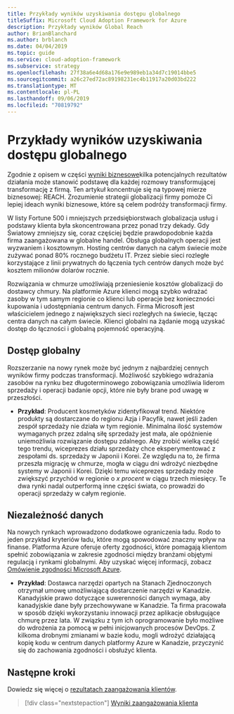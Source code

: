 ```yaml
---
title: Przykłady wyników uzyskiwania dostępu globalnego
titleSuffix: Microsoft Cloud Adoption Framework for Azure
description: Przykłady wyników Global Reach
author: BrianBlanchard
ms.author: brblanch
ms.date: 04/04/2019
ms.topic: guide
ms.service: cloud-adoption-framework
ms.subservice: strategy
ms.openlocfilehash: 27f38a6e4d68a176e9e989eb1a34d7c19014bbe5
ms.sourcegitcommit: a26c27ed72ac89198231ec4b11917a20d03bd222
ms.translationtype: MT
ms.contentlocale: pl-PL
ms.lasthandoff: 09/06/2019
ms.locfileid: "70819792"
---
```

# <a name="examples-of-global-reach-outcomes"></a>Przykłady wyników uzyskiwania dostępu globalnego

Zgodnie z opisem w części [wyniki biznesowe](index.md)kilka potencjalnych rezultatów działania może stanowić podstawę dla każdej rozmowy transformującej transformację z firmą. Ten artykuł koncentruje się na typowej mierze biznesowej: REACH. Zrozumienie strategii globalizacji firmy pomoże Ci lepiej ideach wyniki biznesowe, które są celem podróży transformacji firmy.

W listy Fortune 500 i mniejszych przedsiębiorstwach globalizacja usług i podstawy klienta była skoncentrowana przez ponad trzy dekady. Gdy Światowy zmniejszy się, coraz częściej będzie prawdopodobnie każda firma zaangażowana w globalne handel. Obsługa globalnych operacji jest wyzwaniem i kosztownym. Hosting centrów danych na całym świecie może zużywać ponad 80% rocznego budżetu IT. Przez siebie sieci rozległe korzystające z linii prywatnych do łączenia tych centrów danych może być kosztem milionów dolarów rocznie.

Rozwiązania w chmurze umożliwiają przeniesienie kosztów globalizacji do dostawcy chmury. Na platformie Azure klienci mogą szybko wdrażać zasoby w tym samym regionie co klienci lub operacje bez konieczności kupowania i udostępniania centrum danych. Firma Microsoft jest właścicielem jednego z największych sieci rozległych na świecie, łącząc centra danych na całym świecie. Klienci globalni na żądanie mogą uzyskać dostęp do łączności i globalną pojemność operacyjną.

## <a name="global-access"></a>Dostęp globalny

Rozszerzanie na nowy rynek może być jednym z najbardziej cennych wyników firmy podczas transformacji. Możliwość szybkiego wdrażania zasobów na rynku bez długoterminowego zobowiązania umożliwia liderom sprzedaży i operacji badanie opcji, które nie były brane pod uwagę w przeszłości.

- **Przykład**: Producent kosmetyków zidentyfikował trend. Niektóre produkty są dostarczane do regionu Azja i Pacyfik, nawet jeśli żaden zespół sprzedaży nie działa w tym regionie. Minimalna ilość systemów wymaganych przez zdalną siłę sprzedaży jest mała, ale opóźnienie uniemożliwia rozwiązanie dostępu zdalnego. Aby zrobić wielką część tego trendu, wiceprezes działu sprzedaży chce eksperymentować z zespołami ds. sprzedaży w Japonii i Korei. Ze względu na to, że firma przeszła migrację w chmurze, mogła w ciągu dni wdrożyć niezbędne systemy w Japonii i Korei. Dzięki temu wiceprezes sprzedaży może zwiększyć przychód w regionie o _x procent_ w ciągu trzech miesięcy. Te dwa rynki nadal outperformą inne części świata, co prowadzi do operacji sprzedaży w całym regionie.

## <a name="data-sovereignty"></a>Niezależność danych

Na nowych rynkach wprowadzono dodatkowe ograniczenia ładu. Rodo to jeden przykład kryteriów ładu, które mogą spowodować znaczny wpływ na finanse. Platforma Azure oferuje oferty zgodności, które pomagają klientom spełnić zobowiązania w zakresie zgodności między branżami objętymi regulacją i rynkami globalnymi. Aby uzyskać więcej informacji, zobacz [Omówienie zgodności Microsoft Azure](https://aka.ms/AzureCompliance).

- **Przykład**: Dostawca narzędzi opartych na Stanach Zjednoczonych otrzymał umowę umożliwiającą dostarczenie narzędzi w Kanadzie. Kanadyjskie prawo dotyczące suwerenności danych wymaga, aby kanadyjskie dane były przechowywane w Kanadzie. Ta firma pracowała w sposób dzięki wykorzystaniu innowacji przez aplikacje obsługujące chmurę przez lata. W związku z tym ich oprogramowanie było możliwe do wdrożenia za pomocą w pełni inicjowanych procesów DevOps. Z kilkoma drobnymi zmianami w bazie kodu, mogli wdrożyć działającą kopię kodu w centrum danych platformy Azure w Kanadzie, przyczynić się do zachowania zgodności i obsłużyć klienta.

## <a name="next-steps"></a>Następne kroki

Dowiedz się więcej o [rezultatach zaangażowania klientów](./engagement-outcomes.md).

> [!div class="nextstepaction"]
> [Wyniki zaangażowania klienta](./engagement-outcomes.md)
